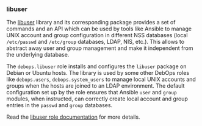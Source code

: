### libuser

The [libuser](https://pagure.io/libuser/) library and its corresponding
package provides a set of commands and an API which can be used by tools
like Ansible to manage UNIX account and group configuration in different
NSS databases (local `/etc/passwd` and `/etc/group` databases, LDAP,
NIS, etc.). This allows to abstract away user and group management and
make it independent from the underlying database.

The `debops.libuser` role installs and configures the `libuser` package
on Debian or Ubuntu hosts. The library is used by some other DebOps
roles like `debops.users`, `debops.system_users` to manage local UNIX
accounts and groups when the hosts are joined to an LDAP environment.
The default configuration set up by the role ensures that Ansible `user`
and `group` modules, when instructed, can correctly create local account
and group entries in the `passwd` and `group` databases.

Read the [libuser role documentation](https://docs.debops.org/en/stable-3.0/ansible/roles/libuser/) for more details.
